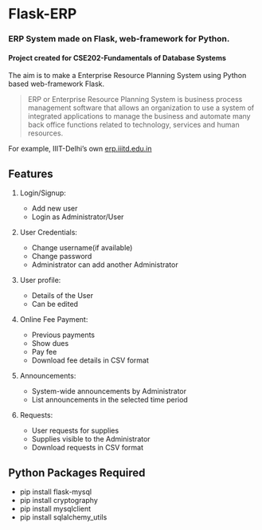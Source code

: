# Flask-ERP
### ERP System made on Flask, web-framework for Python.
#### Project created for CSE202-Fundamentals of Database Systems

The aim is to make a Enterprise Resource Planning System using Python based web-framework
Flask.

> ERP or Enterprise Resource Planning System is business process management software that allows an organization to use a system of integrated applications to manage the business and automate many back office functions related to technology, services and human resources.

For example, IIIT-Delhi’s own [erp.iiitd.edu.in](https://erp.iiitd.edu.in)

## Features
1. Login/Signup:
	* Add new user
	* Login as Administrator/User

2. User Credentials:
	* Change username(if available)
	* Change password
	* Administrator can add another Administrator

3. User profile:
	* Details of the User
	* Can be edited

4. Online Fee Payment:
	* Previous payments
	* Show dues
	* Pay fee
	* Download fee details in CSV format

5. Announcements:
	* System-wide announcements by Administrator
	* List announcements in the selected time period

6. Requests:
	* User requests for supplies
	* Supplies visible to the Administrator
	* Download requests in CSV format
	
## Python Packages Required
* pip install flask-mysql
* pip install cryptography
* pip install mysqlclient
* pip install sqlalchemy_utils